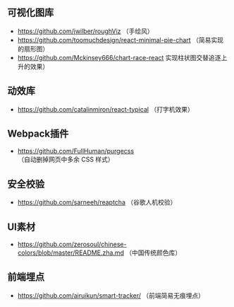 
## 可视化图库
+ https://github.com/jwilber/roughViz （手绘风）
+ https://github.com/toomuchdesign/react-minimal-pie-chart （简易实现的扇形图）
+ https://github.com/Mckinsey666/chart-race-react 实现柱状图交替追逐上升的效果）

## 动效库
+ https://github.com/catalinmiron/react-typical （打字机效果）


## Webpack插件
+ https://github.com/FullHuman/purgecss （自动删掉网页中多余 CSS 样式）


## 安全校验
+ https://github.com/sarneeh/reaptcha （谷歌人机校验）

## UI素材
+ https://github.com/zerosoul/chinese-colors/blob/master/README.zha.md （中国传统颜色库）


## 前端埋点
+ https://github.com/airuikun/smart-tracker/ （前端简易无痕埋点）